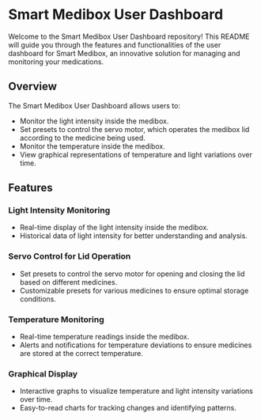 # Smart Medibox User Dashboard

Welcome to the Smart Medibox User Dashboard repository! This README will guide you through the features and functionalities of the user dashboard for Smart Medibox, an innovative solution for managing and monitoring your medications.

## Overview

The Smart Medibox User Dashboard allows users to:
- Monitor the light intensity inside the medibox.
- Set presets to control the servo motor, which operates the medibox lid according to the medicine being used.
- Monitor the temperature inside the medibox.
- View graphical representations of temperature and light variations over time.

## Features

### Light Intensity Monitoring
- Real-time display of the light intensity inside the medibox.
- Historical data of light intensity for better understanding and analysis.

### Servo Control for Lid Operation
- Set presets to control the servo motor for opening and closing the lid based on different medicines.
- Customizable presets for various medicines to ensure optimal storage conditions.

### Temperature Monitoring
- Real-time temperature readings inside the medibox.
- Alerts and notifications for temperature deviations to ensure medicines are stored at the correct temperature.

### Graphical Display
- Interactive graphs to visualize temperature and light intensity variations over time.
- Easy-to-read charts for tracking changes and identifying patterns.
  





